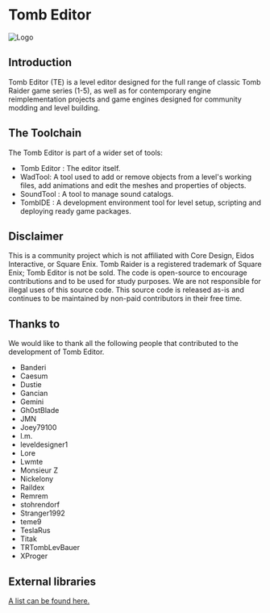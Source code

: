 # Tomb Editor

![Logo](https://github.com/MontyTRC89/Tomb-Editor/blob/1a951cc8cd7d2a1b2891125f9cec7bd3a26b5649/Icons/PNG/TE.png)

## Introduction
Tomb Editor (TE) is a level editor designed for the full range of classic Tomb Raider game series (1-5), as well as for contemporary engine reimplementation projects and game engines designed for community modding and level building.

## The Toolchain
The Tomb Editor is part of a wider set of tools:

- Tomb Editor : The editor itself.
- WadTool: A tool used to add or remove objects from a level's working files, add animations and edit the meshes and properties of objects.
- SoundTool : A tool to manage sound catalogs.
- TombIDE : A development environment tool for level setup, scripting and deploying ready game packages.

## Disclaimer
This is a community project which is not affiliated with Core Design, Eidos Interactive, or Square Enix. Tomb Raider is a registered trademark of Square Enix; Tomb Editor is not be sold. The code is open-source to encourage contributions and to be used for study purposes. We are not responsible for illegal uses of this source code. This source code is released as-is and continues to be maintained by non-paid contributors in their free time.

## Thanks to
We would like to thank all the following people that contributed to the development of Tomb Editor.

* Banderi
* Caesum
* Dustie
* Gancian
* Gemini
* Gh0stBlade
* JMN
* Joey79100
* l.m.
* leveldesigner1
* Lore
* Lwmte
* Monsieur Z
* Nickelony
* Raildex
* Remrem
* stohrendorf
* Stranger1992
* teme9
* TeslaRus
* Titak
* TRTombLevBauer
* XProger

## External libraries
[A list can be found here.](ExternalResources.md)
